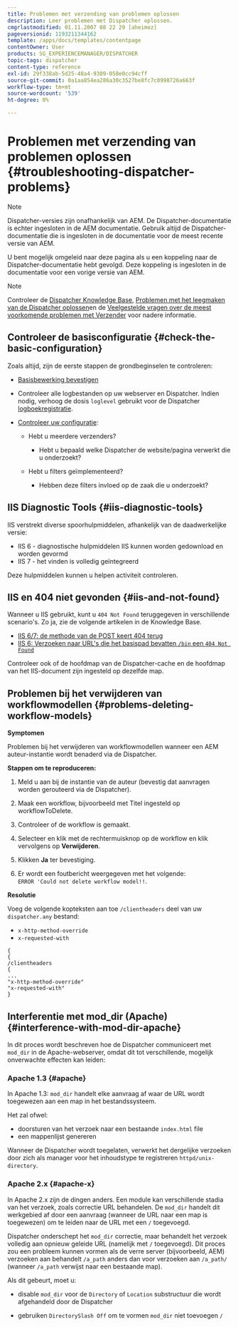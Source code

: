 ```yaml
---
title: Problemen met verzending van problemen oplossen
description: Leer problemen met Dispatcher oplossen.
cmgrlastmodified: 01.11.2007 08 22 29 [aheimoz]
pageversionid: 1193211344162
template: /apps/docs/templates/contentpage
contentOwner: User
products: SG_EXPERIENCEMANAGER/DISPATCHER
topic-tags: dispatcher
content-type: reference
exl-id: 29f338ab-5d25-48a4-9309-058e0cc94cff
source-git-commit: 0a1aa854ea286a30c3527be8fc7c0998726a663f
workflow-type: tm+mt
source-wordcount: '539'
ht-degree: 0%

---
```


# Problemen met verzending van problemen oplossen {#troubleshooting-dispatcher-problems}

>[!NOTE]
>
>Dispatcher-versies zijn onafhankelijk van AEM. De Dispatcher-documentatie is echter ingesloten in de AEM documentatie. Gebruik altijd de Dispatcher-documentatie die is ingesloten in de documentatie voor de meest recente versie van AEM.
>
>U bent mogelijk omgeleid naar deze pagina als u een koppeling naar de Dispatcher-documentatie hebt gevolgd. Deze koppeling is ingesloten in de documentatie voor een vorige versie van AEM.

>[!NOTE]
>
>Controleer de [Dispatcher Knowledge Base](https://helpx.adobe.com/experience-manager/kb/index/dispatcher.html), [Problemen met het leegmaken van de Dispatcher oplossen](https://experienceleague.adobe.com/search.html?lang=en#q=troubleshooting%20dispatcher%20flushing%20issues&amp;sort=relevancy&amp;f:el_product=[Experience%20Manager])en de [Veelgestelde vragen over de meest voorkomende problemen met Verzender](dispatcher-faq.md) voor nadere informatie.

## Controleer de basisconfiguratie {#check-the-basic-configuration}

Zoals altijd, zijn de eerste stappen de grondbeginselen te controleren:

* [Basisbewerking bevestigen](/help/using/dispatcher-configuration.md#confirming-basic-operation)
* Controleer alle logbestanden op uw webserver en Dispatcher. Indien nodig, verhoog de dosis `loglevel` gebruikt voor de Dispatcher [logboekregistratie](/help/using/dispatcher-configuration.md#logging).

* [Controleer uw configuratie](/help/using/dispatcher-configuration.md):

   * Hebt u meerdere verzenders?

      * Hebt u bepaald welke Dispatcher de website/pagina verwerkt die u onderzoekt?

   * Hebt u filters geïmplementeerd?

      * Hebben deze filters invloed op de zaak die u onderzoekt?

## IIS Diagnostic Tools {#iis-diagnostic-tools}

IIS verstrekt diverse spoorhulpmiddelen, afhankelijk van de daadwerkelijke versie:

* IIS 6 - diagnostische hulpmiddelen IIS kunnen worden gedownload en worden gevormd
* IIS 7 - het vinden is volledig geïntegreerd

Deze hulpmiddelen kunnen u helpen activiteit controleren.

## IIS en 404 niet gevonden {#iis-and-not-found}

Wanneer u IIS gebruikt, kunt u `404 Not Found` teruggegeven in verschillende scenario&#39;s. Zo ja, zie de volgende artikelen in de Knowledge Base.

* [IIS 6/7: de methode van de POST keert 404 terug](https://helpx.adobe.com/experience-manager/kb/IIS6IsapiFilters.html)
* [IIS 6: Verzoeken naar URL&#39;s die het basispad bevatten `/bin` een `404 Not Found`](https://helpx.adobe.com/experience-manager/kb/RequestsToBinDirectoryFailInIIS6.html)

Controleer ook of de hoofdmap van de Dispatcher-cache en de hoofdmap van het IIS-document zijn ingesteld op dezelfde map.

## Problemen bij het verwijderen van workflowmodellen {#problems-deleting-workflow-models}

**Symptomen**

Problemen bij het verwijderen van workflowmodellen wanneer een AEM auteur-instantie wordt benaderd via de Dispatcher.

**Stappen om te reproduceren:**

1. Meld u aan bij de instantie van de auteur (bevestig dat aanvragen worden gerouteerd via de Dispatcher).
1. Maak een workflow, bijvoorbeeld met Titel ingesteld op workflowToDelete.
1. Controleer of de workflow is gemaakt.
1. Selecteer en klik met de rechtermuisknop op de workflow en klik vervolgens op **Verwijderen**.

1. Klikken **Ja** ter bevestiging.
1. Er wordt een foutbericht weergegeven met het volgende:\
   `ERROR 'Could not delete workflow model!!`.

**Resolutie**

Voeg de volgende kopteksten aan toe `/clientheaders` deel van uw `dispatcher.any` bestand:

* `x-http-method-override`
* `x-requested-with`

```
{  
{  
/clientheaders  
{  
...  
"x-http-method-override"  
"x-requested-with"  
}
```

## Interferentie met mod_dir (Apache) {#interference-with-mod-dir-apache}

In dit proces wordt beschreven hoe de Dispatcher communiceert met `mod_dir` in de Apache-webserver, omdat dit tot verschillende, mogelijk onverwachte effecten kan leiden:

### Apache 1.3 {#apache}

In Apache 1.3: `mod_dir` handelt elke aanvraag af waar de URL wordt toegewezen aan een map in het bestandssysteem.

Het zal ofwel:

* doorsturen van het verzoek naar een bestaande `index.html` file
* een mappenlijst genereren

Wanneer de Dispatcher wordt toegelaten, verwerkt het dergelijke verzoeken door zich als manager voor het inhoudstype te registreren `httpd/unix-directory`.

### Apache 2.x {#apache-x}

In Apache 2.x zijn de dingen anders. Een module kan verschillende stadia van het verzoek, zoals correctie URL behandelen. De `mod_dir` handelt dit werkgebied af door een aanvraag (wanneer de URL naar een map is toegewezen) om te leiden naar de URL met een `/` toegevoegd.

Dispatcher onderschept het `mod_dir` correctie, maar behandelt het verzoek volledig aan opnieuw geleide URL (namelijk met `/` toegevoegd). Dit proces zou een probleem kunnen vormen als de verre server (bijvoorbeeld, AEM) verzoeken aan behandelt `/a_path` anders dan voor verzoeken aan `/a_path/` (wanneer `/a_path` verwijst naar een bestaande map).

Als dit gebeurt, moet u:

* disable `mod_dir` voor de `Directory` of `Location` substructuur die wordt afgehandeld door de Dispatcher

* gebruiken `DirectorySlash Off` om te vormen `mod_dir` niet toevoegen `/`
